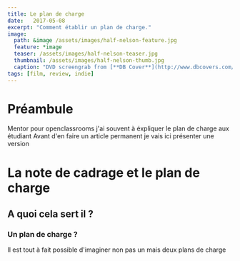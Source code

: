 ```yaml
---
title: Le plan de charge
date:   2017-05-08
excerpt: "Comment établir un plan de charge."
image: 
  path: &image /assets/images/half-nelson-feature.jpg
  feature: *image
  teaser: /assets/images/half-nelson-teaser.jpg
  thumbnail: /assets/images/half-nelson-thumb.jpg
  caption: "DVD screengrab from [**DB Cover**](http://www.dbcovers.com/image-of-half-nelson-2006-half_nelson_2006_1)"
tags: [film, review, indie]
---
```


 
 

# Préambule
Mentor pour openclassrooms j'ai souvent à éxpliquer le plan de charge aux étudiant
Avant d'en faire un article permanent je vais ici présenter une version

 
# La note de cadrage et le plan de charge

## A quoi cela sert il ?

### Un plan de charge ?

Il est tout à fait possible d'imaginer non pas un mais deux plans de charge
